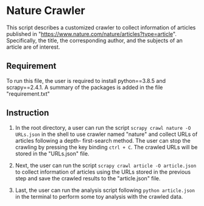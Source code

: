 # Nature Crawler

This script describes a customized crawler to 
collect information of articles published in 
"https://www.nature.com/nature/articles?type=article". 
Specifically, the title, the corresponding author, 
and the subjects of an article are of interest.

## Requirement

To run this file, the user is required to install python==3.8.5
and scrapy==2.4.1. A summary of the packages is added in the file
"requirement.txt"

## Instruction

1. In the root directory, a user can run the script
   `scrapy crawl nature -O URLs.json` in the shell to use crawler
   named "nature" and collect URLs of articles following a depth-
   first-search method. The user can stop the crawling by pressing 
   the key binding `ctrl + C`. 
   The crawled URLs will be stored in the "URLs.json" file.
   
2. Next, the user can run the script 
   `scrapy crawl article -O article.json` to collect information 
   of articles using the URLs stored in the previous step 
   and save the crawled results to the "article.json" file.

3. Last, the user can run the analysis script following 
   `python article.json` in the terminal to perform some
   toy analysis with the crawled data. 